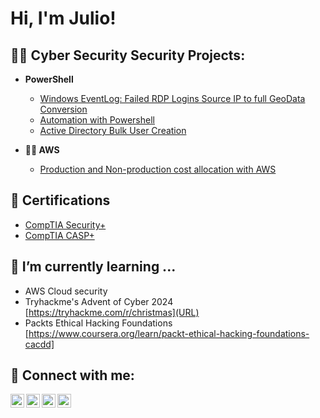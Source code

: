 <h1>Hi, I'm Julio! <br/>

<h2>👨‍💻 Cyber Security Security Projects:</h2>

- <b>PowerShell</b>

  - [Windows EventLog: Failed RDP Logins Source IP to full GeoData Conversion](URL)
  - [Automation with Powershell](URL)
  - [Active Directory Bulk User Creation](URL)
  
- <b>👨‍💻 AWS</b>

  - [Production and Non-production cost allocation with AWS](URL)

<h2> 📄 Certifications</h2>

- [CompTIA Security+](URL)
- [CompTIA CASP+](URL)

<h2>🌱 I’m currently learning ... </h2>

- AWS Cloud security 
- Tryhackme's Advent of Cyber 2024 [https://tryhackme.com/r/christmas](URL)
- Packts Ethical Hacking Foundations [https://www.coursera.org/learn/packt-ethical-hacking-foundations-cacdd]

<h2> 🤳 Connect with me:</h2>

<img align="left" alt="JoshMadakor | YouTube" width="22px" src="https://cdn.jsdelivr.net/npm/simple-icons@v3/icons/youtube.svg" />
<img align="left" alt="JoshMadakor | Twitter" width="22px" src="https://cdn.jsdelivr.net/npm/simple-icons@v3/icons/twitter.svg" />
<img align="left" alt="JoshMadakor | LinkedIn" width="22px" src="https://cdn.jsdelivr.net/npm/simple-icons@v3/icons/linkedin.svg" />
<img align="left" alt="JoshMadakor | Instagram" width="22px" src="https://cdn.jsdelivr.net/npm/simple-icons@v3/icons/instagram.svg" />


